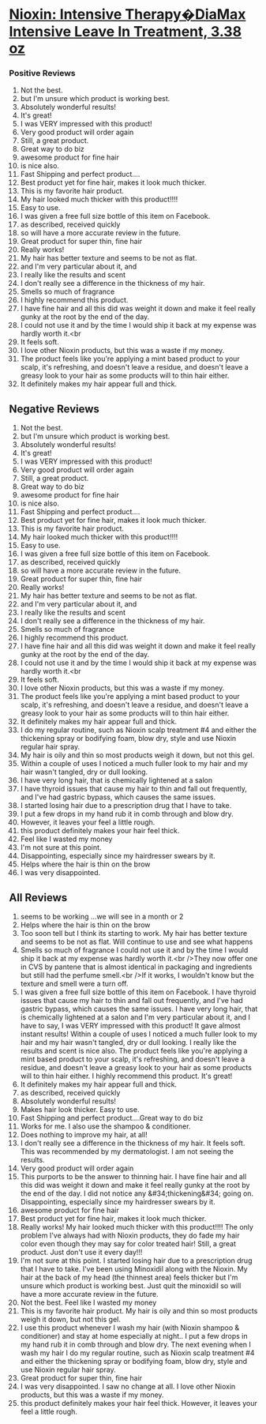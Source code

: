# [Nioxin: Intensive Therapy�DiaMax Intensive Leave In Treatment, 3.38 oz](https://products.checkmycream.com/products/Nioxin:-Intensive-TherapyDiaMax-Intensive-Leave-In-Treatment-3.38-oz.html)

### Positive Reviews

<ol>
      <li>Not the best.</li>
      <li>but I&#x27;m unsure which product is working best.  </li>
      <li>Absolutely wonderful results!</li>
      <li>It&#x27;s great!</li>
      <li>I was VERY impressed with this product!</li>
      <li>Very good product will order again</li>
      <li>Still, a great product.</li>
      <li>Great way to do biz</li>
      <li>awesome product for fine hair</li>
      <li>is nice also.</li>
      <li>Fast Shipping and perfect product....</li>
      <li>Best product yet for fine hair, makes it look much thicker.</li>
      <li>This is my favorite hair product.</li>
      <li>My hair looked much thicker with this product!!!!</li>
      <li>Easy to use.</li>
      <li>I was given a free full size bottle of this item on Facebook.</li>
      <li>as described, received quickly</li>
      <li>so will have a more accurate review in the future.</li>
      <li>Great product for super thin, fine hair</li>
      <li>Really works!</li>
      <li>My hair has better texture and seems to be not as flat.  </li>
      <li>and I&#x27;m very particular about it, and</li>
      <li>I really like the results and scent</li>
      <li>I don&#x27;t really see a difference in the thickness of my hair.  </li>
      <li>Smells so much of fragrance</li>
      <li>I highly recommend this product.</li>
      <li>I have fine hair and all this did was weight it down and make it feel really gunky at the root by the end of the day.</li>
      <li>I could not use it and by the time I would ship it back at my expense was hardly worth it.&lt;br</li>
      <li>It feels soft.  </li>
      <li>I love other Nioxin products, but this was a waste if my money.</li>
      <li>The product feels like you&#x27;re applying a mint based product to your scalp, it&#x27;s refreshing, and doesn&#x27;t leave a residue, and doesn&#x27;t leave a greasy look to your hair as some products will to thin hair either.</li>
      <li>It definitely makes my hair appear full and thick.</li>
</ol>


<h2>Negative Reviews</h2>
<ol>
<li> Not the best.</li>
<li> but I&#x27;m unsure which product is working best.  </li>
<li> Absolutely wonderful results!</li>
<li> It&#x27;s great!</li>
<li> I was VERY impressed with this product!</li>
<li> Very good product will order again</li>
<li> Still, a great product.</li>
<li> Great way to do biz</li>
<li> awesome product for fine hair</li>
<li> is nice also.</li>
<li> Fast Shipping and perfect product....</li>
<li> Best product yet for fine hair, makes it look much thicker.</li>
<li> This is my favorite hair product.</li>
<li> My hair looked much thicker with this product!!!!</li>
<li> Easy to use.</li>
<li> I was given a free full size bottle of this item on Facebook.</li>
<li> as described, received quickly</li>
<li> so will have a more accurate review in the future.</li>
<li> Great product for super thin, fine hair</li>
<li> Really works!</li>
<li> My hair has better texture and seems to be not as flat.  </li>
<li> and I&#x27;m very particular about it, and</li>
<li> I really like the results and scent</li>
<li> I don&#x27;t really see a difference in the thickness of my hair.  </li>
<li> Smells so much of fragrance</li>
<li> I highly recommend this product.</li>
<li> I have fine hair and all this did was weight it down and make it feel really gunky at the root by the end of the day.</li>
<li> I could not use it and by the time I would ship it back at my expense was hardly worth it.&lt;br</li>
<li> It feels soft.  </li>
<li> I love other Nioxin products, but this was a waste if my money.</li>
<li> The product feels like you&#x27;re applying a mint based product to your scalp, it&#x27;s refreshing, and doesn&#x27;t leave a residue, and doesn&#x27;t leave a greasy look to your hair as some products will to thin hair either.</li>
<li> It definitely makes my hair appear full and thick.</li>
<li> I do my regular routine, such as Nioxin scalp treatment #4 and either the thickening spray or bodifying foam, blow dry, style and use Nioxin regular hair spray.</li>
<li> My hair is oily and thin so most products weigh it down, but not this gel.</li>
<li> Within a couple of uses I noticed a much fuller look to my hair and my hair wasn&#x27;t tangled, dry or dull looking.</li>
<li> I have very long hair, that is chemically lightened at a salon</li>
<li> I have thyroid issues that cause my hair to thin and fall out frequently, and I&#x27;ve had gastric bypass, which causes the same issues.</li>
<li> I started losing hair due to a prescription drug that I have to take.  </li>
<li> I put a few drops in my hand rub it in comb through and blow dry.</li>
<li> However, it leaves your feel a little rough.</li>
<li> this product definitely makes your hair feel thick.</li>
<li> Feel like I wasted my money</li>
<li> I&#x27;m not sure at this point.  </li>
<li> Disappointing, especially since my hairdresser swears by it.</li>
<li> Helps where the hair is thin on the brow</li>
<li> I was very disappointed.</li>
</ol>

<h2>All Reviews</h2>

<ol>
    <li> seems to be working ...we will see in a month or 2</li>
    <li> Helps where the hair is thin on the brow</li>
    <li> Too soon tell but I think its starting to work.  My hair has better texture and seems to be not as flat.  Will continue to use and see what happens</li>
    <li> Smells so much of fragrance I could not use it and by the time I would ship it back at my expense was hardly worth it.&lt;br /&gt;They now offer one in CVS by pantene that is almost identical in packaging and ingredients but still had the perfume smell.&lt;br /&gt;If it works, I wouldn&#x27;t know but the texture and smell were a turn off.</li>
    <li> I was given a free full size bottle of this item on Facebook. I have thyroid issues that cause my hair to thin and fall out frequently, and I&#x27;ve had gastric bypass, which causes the same issues. I have very long hair, that is chemically lightened at a salon and I&#x27;m very particular about it, and I have to say, I was VERY impressed with this product! It gave almost instant results! Within a couple of uses I noticed a much fuller look to my hair and my hair wasn&#x27;t tangled, dry or dull looking. I really like the results and scent is nice also. The product feels like you&#x27;re applying a mint based product to your scalp, it&#x27;s refreshing, and doesn&#x27;t leave a residue, and doesn&#x27;t leave a greasy look to your hair as some products will to thin hair either. I highly recommend this product. It&#x27;s great!</li>
    <li> It definitely makes my hair appear full and thick.</li>
    <li> as described, received quickly</li>
    <li> Absolutely wonderful results!</li>
    <li> Makes hair look thicker. Easy to use.</li>
    <li> Fast Shipping and perfect product....Great way to do biz</li>
    <li> Works for me.  I also use the shampoo &amp; conditioner.</li>
    <li> Does nothing to improve my hair, at all!</li>
    <li> I don&#x27;t really see a difference in the thickness of my hair.  It feels soft.  This was recommended by my dermatologist.  I am not seeing the results.</li>
    <li> Very good product will order again</li>
    <li> This purports to be the answer to thinning hair. I have fine hair and all this did was weight it down and make it feel really gunky at the root by the end of the day. I did not notice any &amp;#34;thickening&amp;#34; going on. Disappointing, especially since my hairdresser swears by it.</li>
    <li> awesome product for fine hair</li>
    <li> Best product yet for fine hair, makes it look much thicker.</li>
    <li> Really works! My hair looked much thicker with this product!!!! The only problem I&#x27;ve always had with Nioxin products, they do fade my hair color even though they may say for color treated hair! Still, a great product. Just don&#x27;t use it every day!!!</li>
    <li> I&#x27;m not sure at this point.  I started losing hair due to a prescription drug that I have to take.  I&#x27;ve been using Minoxidil along with the Nioxin.  My hair at the back of my head (the thinnest area) feels thicker but I&#x27;m unsure which product is working best.  Just quit the minoxidil so will have a more accurate review in the future.</li>
    <li> Not the best. Feel like I wasted my money</li>
    <li> This is my favorite hair product. My hair is oily and thin so most products weigh it down, but not this gel.</li>
    <li> I use this product whenever I wash my hair (with Nioxin shampoo &amp; conditioner) and stay at home especially at night.. I put a few drops in my hand rub it in comb through and blow dry. The next evening when I wash my hair I do my regular routine, such as Nioxin scalp treatment #4 and either the thickening spray or bodifying foam, blow dry, style and use Nioxin regular hair spray.</li>
    <li> Great product for super thin, fine hair</li>
    <li> I was very disappointed. I saw no change at all. I love other Nioxin products, but this was a waste if my money.</li>
    <li> this product definitely makes your hair feel thick. However, it leaves your feel a little rough.</li>
</ol>




